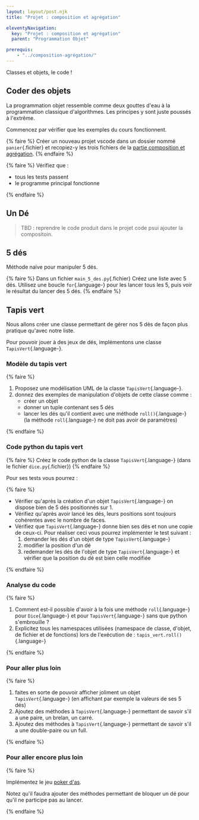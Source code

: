 ```yaml
---
layout: layout/post.njk 
title: "Projet : composition et agrégation"

eleventyNavigation:
  key: "Projet : composition et agrégation"
  parent: "Programmation Objet"

prerequis:
    - "../composition-agrégation/"
---
```


<!-- début résumé -->

Classes et objets, le code !

<!-- end résumé -->

## Coder des objets

La programmation objet ressemble comme deux gouttes d'eau à la programmation classique d'algorithmes. Les principes y sont juste poussés à l'extrême.

Commencez par vérifier que les exemples du cours fonctionnent.

{% faire %}
Créer un nouveau projet vscode dans un dossier nommé `panier`{.fichier} et recopiez-y les trois fichiers de la [partie composition et agrégation](../composition-agrégation#code-final).
{% endfaire %}

{% faire %}
Vérifiez que :

* tous les tests passent
* le programme principal fonctionne

{% endfaire %}

## Un Dé

> TBD : reprendre le code produit dans le projet code psui ajouter la compositoin.



## 5 dés

Méthode naïve pour manipuler 5 dés.

{% faire %}
Dans un fichier `main_5_des.py`{.fichier} Créez une liste avec 5 dés. Utilisez une boucle `for`{.language-} pour les lancer tous les 5, puis voir le résultat du lancer des 5 dés.
{% endfaire %}

## Tapis vert

Nous allons créer une classe permettant de gérer nos 5 dès de façon plus pratique qu'avec notre liste.

Pour pouvoir jouer à des jeux de dés, implémentons une classe `TapisVert`{.language-}.

### Modèle du tapis vert

{% faire %}

1. Proposez une modélisation UML de la classe `TapisVert`{.language-}.
2. donnez des exemples de manipulation d'objets de cette classe comme :
   * créer un objet
   * donner un tuple contenant ses 5 dés
   * lancer les dés qu'il contient avec une méthode `roll()`{.language-} (la méthode `roll`{.language-} ne doit pas avoir de paramètres)

{% endfaire %}

### Code python du tapis vert

{% faire %}
Créez le code python de la classe `TapisVert`{.language-} (dans le fichier `dice.py`{.fichier})
{% endfaire %}

Pour ses tests vous pourrez :

{% faire %}

* Vérifier qu'après la création d'un objet `TapisVert`{.language-} on dispose bien de 5 dés positionnés sur 1.
* Vérifiez qu'après avoir lancé les dés, leurs positions sont toujours cohérentes avec le nombre de faces.
* Vérifiez que `TapisVert`{.language-} donne bien ses dés et non une copie de ceux-ci. Pour réaliser ceci vous pourrez implémenter le test suivant :
   1. demander les dés d'un objet de type `TapisVert`{.language-}
   2. modifier la position d'un dé
   3. redemander les dés de l'objet de type `TapisVert`{.language-} et vérifier que la position du dé est bien celle modifiée

{% endfaire %}

### Analyse du code

{% faire %}

1. Comment est-il possible d'avoir à la fois une méthode `roll`{.language-} pour `Dice`{.language-} et pour `TapisVert`{.language-} sans que python s'embrouille ?
2. Explicitez tous les namespaces utilisées (namespace de classe, d'objet, de fichier et de fonctions) lors de l'exécution de : `tapis_vert.roll()`{.language-}

{% endfaire %}

### Pour aller plus loin

{% faire %}

1. faites en sorte de pouvoir afficher joliment un objet `TapisVert`{.language-} (en affichant par exemple la valeurs de ses 5 dés)
2. Ajoutez des méthodes à `TapisVert`{.language-} permettant de savoir s'il a une paire, un brelan, un carré.
3. Ajoutez des méthodes à `TapisVert`{.language-} permettant de savoir s'il a une double-paire ou un full.

{% endfaire %}

### Pour aller encore plus loin

{% faire %}

Implémentez le jeu [poker d'as](https://fr.wikipedia.org/wiki/Poker_d%27as).

Notez qu'il faudra ajouter des méthodes permettant de bloquer un dé pour qu'il ne participe pas au lancer.

{% endfaire %}
